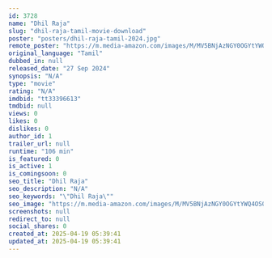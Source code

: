 ```yaml
---
id: 3728
name: "Dhil Raja"
slug: "dhil-raja-tamil-movie-download"
poster: "posters/dhil-raja-tamil-2024.jpg"
remote_poster: "https://m.media-amazon.com/images/M/MV5BNjAzNGY0OGYtYWQ4OS00ZGU2LTkzYmYtZTUzMmI5Yjc5NjE1XkEyXkFqcGc@._V1_SX300.jpg"
original_language: "Tamil"
dubbed_in: null
released_date: "27 Sep 2024"
synopsis: "N/A"
type: "movie"
rating: "N/A"
imdbid: "tt33396613"
tmdbid: null
views: 0
likes: 0
dislikes: 0
author_id: 1
trailer_url: null
runtime: "106 min"
is_featured: 0
is_active: 1
is_comingsoon: 0
seo_title: "Dhil Raja"
seo_description: "N/A"
seo_keywords: "\"Dhil Raja\""
seo_image: "https://m.media-amazon.com/images/M/MV5BNjAzNGY0OGYtYWQ4OS00ZGU2LTkzYmYtZTUzMmI5Yjc5NjE1XkEyXkFqcGc@._V1_SX300.jpg"
screenshots: null
redirect_to: null
social_shares: 0
created_at: 2025-04-19 05:39:41
updated_at: 2025-04-19 05:39:41
---
```


